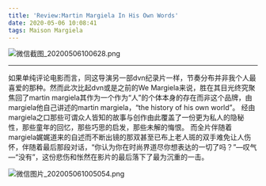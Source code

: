 ```yaml
---
title: 'Review:Martin Margiela In His Own Words'
date: 2020-05-06 10:08:41
tags: Maison Margiela
---
```


![微信截图_20200506100628.png](https://i.loli.net/2020/05/06/HJD8Uqsj5mBMVwO.png)

---
如果单纯评论电影而言，同这导演另一部dvn纪录片一样，节奏分布并非我个人最喜爱的那种。然而此次比起dvn或是之前的We Margiela来说，胜在其目光终究聚焦回了martin margiela其作为一个作为“人”的个体本身的存在而非这个品牌，由margiela他自己讲述的martin margiela，“the history of his own world”。
经由margiela之口那些可谓众人皆知的故事与创作由此覆盖了一份更为私人的隐秘性，那些童年的回忆，那些巧思的启发，那些未解的悔恨。
而全片伴随着margiela娓娓道来的自述而不断出镜的那双甚至已布上老人斑的双手难免让人伤怀，伴随着最后那段对话，“你认为你在时尚界道尽你想表达的一切了吗？”—叹气—“没有”，这份悲伤和怅然在影片的最后落下了最为沉重的一击。

![微信图片_202005061005054.png](https://i.loli.net/2020/05/06/SWEhz4Lq1ZyMlP2.png)